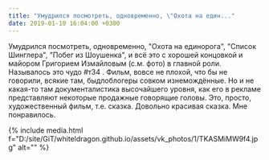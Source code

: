 ```yaml
---
title: "Умудрился посмотреть, одновременно, \"Охота на един..."
date: 2019-01-10 16:04:00 +0300
---
```


Умудрился посмотреть, одновременно, "Охота на единорога", "Список Шинглера", "Побег из Шоушенка", и всё это с хорошей концовкой и майором Григорием Измайловым (с.м. фото) в главной роли. Называлось это чудо #т34 . Фильм, вовсе не плохой, что бы не говорили, всякие там, быдлоблогеры совком изнемождённые. Но и не какая-то там документалистика высочайшего уровня, как его в рекламе представляют некоторые продажные говорящие головы. Это, просто, художественный фильм, т.е. сказка. Довольно красивая сказка. Мне понравилось.

{% include media.html f="D:/site/GiT/whiteldragon.github.io/assets/vk_photos/1/TKASMiMW9f4.jpg" alt="" %}
